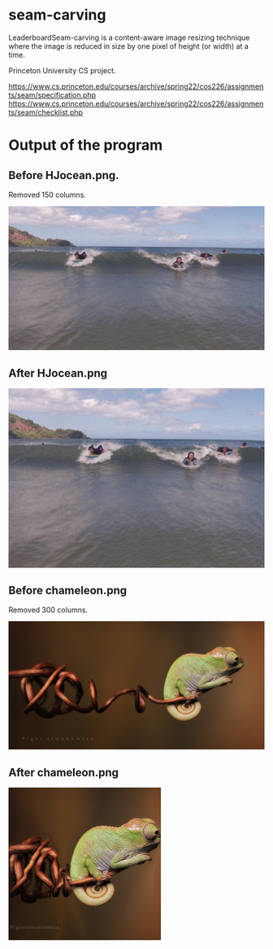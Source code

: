 # seam-carving
LeaderboardSeam-carving is a content-aware image resizing technique where the image is reduced in size by one pixel of height (or width) at a time.

Princeton University CS project.

https://www.cs.princeton.edu/courses/archive/spring22/cos226/assignments/seam/specification.php
https://www.cs.princeton.edu/courses/archive/spring22/cos226/assignments/seam/checklist.php

# Output of the program
## Before HJocean.png.      
Removed 150 columns.

![Before](https://github.com/ShabdanBatyrkulov/seam-carving/blob/main/output/Before_HJocean.png)
## After HJocean.png
![After](https://github.com/ShabdanBatyrkulov/seam-carving/blob/main/output/After_HJocean.png)


## Before chameleon.png
Removed 300 columns.

![Before](https://github.com/ShabdanBatyrkulov/seam-carving/blob/main/output/Before_chameleon.png)
## After chameleon.png
![After](https://github.com/ShabdanBatyrkulov/seam-carving/blob/main/output/After_chameleon.png)
